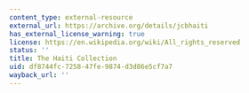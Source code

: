 ```yaml
---
content_type: external-resource
external_url: https://archive.org/details/jcbhaiti
has_external_license_warning: true
license: https://en.wikipedia.org/wiki/All_rights_reserved
status: ''
title: The Haiti Collection
uid: df8744fc-7258-47fe-9874-d3d86e5cf7a7
wayback_url: ''
---
```

